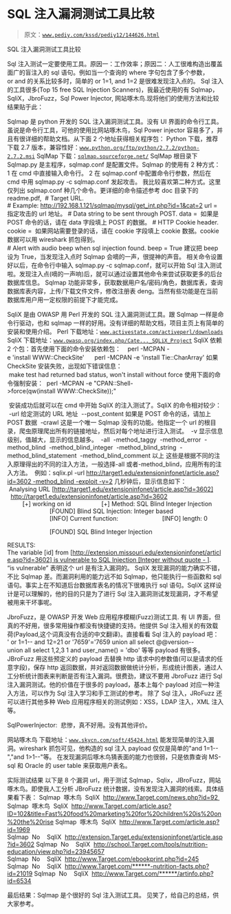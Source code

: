# SQL 注入漏洞测试工具比较

> 原文：[`www.pediy.com/kssd/pediy12/144626.html`](https://www.pediy.com/kssd/pediy12/144626.html)

SQL 注入漏洞测试工具比较

Sql 注入测试一定要使用工具。原因一：工作效率；原因二：人工很难构造出覆盖面广的盲注入的 sql 语句。例如当一个查询的 where 字句包含了多个参数，or and 的关系比较多时，简单的 or 1=1, and 1=2 是很难发现注入点的。
Sql 注入的工具很多(Top 15 free SQL Injection Scanners)，我最近使用的有 Sqlmap，SqliX，JbroFuzz，Sql Power Injector, 网站啄木鸟.现将他们的使用方法和比较结果贴于此：

Sqlmap 是 python 开发的 SQL 注入漏洞测试工具。没有 UI 界面的命令行工具。虽说是命令行工具，可他的使用比网站啄木鸟，Sql Power injector 容易多了，并且有很详细的帮助文档。从下面 2 个地址获得相关程序包：
Python 下载，推荐下载 2.7 版本，兼容性好：[`www.python.org/ftp/python/2.7.2/python-2.7.2.msi`](http://www.python.org/ftp/python/2.7.2/python-2.7.2.msi)
SqlMap 下载：[`sqlmap.sourceforge.net/`](http://sqlmap.sourceforge.net/)
SqlMap 根目录下 Sqlmap.py 是主程序，sqlmap.conf 是配置文件。Sqlmap 的使用有 2 种方式：
1 在 cmd 中直接输入命令行。
2 在 sqlmap.conf 中配置命令行参数，然后在 cmd 中用 sqlmap.py -c sqlmap.conf 发起攻击。
我比较喜欢第二种方式。这里仅列出 sqlmap.conf 种几个命令。更详细的命令描述参考 doc 目录下的 readme.pdf, 
# Target URL.
# Example: http://192.168.1.121/sqlmap/mysql/get_int.php?id=1&cat=2
url = 
指定攻击的 url 地址。
# Data string to be sent through POST.
data = 
如果是 POST 命令的话，请在 data 字段填上 POST 的数据。
# HTTP Cookie header.
cookie = 
如果网站需要登录的话，请在 cookie 字段填上 cookie 数据。cookie 数据可以用 wireshark 抓包得到。
# Alert with audio beep when sql injection found.
beep = True
建议把 beep 设为 True，当发现注入点时 Sqlmap 会嘀的一声，很提神的声音。
相关命令设置好以后，在命令行中输入 sqlmap.py -c sqlmap.conf，就可以开始 Sql 注入测试啦。发现注入点(嘀的一声响)后，就可以通过设置其他命令来尝试获取更多的后台数据库信息。
Sqlmap 功能非常多，获取数据用户名/密码/角色，数据库表，查询数据库表内容，上传/下载文件文件，修改注册表 deng。当然有些功能是在当前数据库用户用一定权限的前提下才能完成。

SqliX 是由 OWASP 用 Perl 开发的 SQL 注入漏洞测试工具。跟 Sqlmap 一样是命令行驱动，也和 sqlmap 一样的好用。没有详细的帮助文档，项目主页上有简单的安装和使用介绍。
Perl 下载地址：[`www.activestate.com/activeperl/downloads`](http://www.activestate.com/activeperl/downloads)
SqliX 下载地址：[`www.owasp.org/index.php/Cate..._SQLiX_Project`](https://www.owasp.org/index.php/Category:OWASP_SQLiX_Project)
SqliX 依赖 2 个包：首先使用下面的命令安装依赖包：
   perl -MCPAN -e 'install WWW::CheckSite'
     perl -MCPAN -e 'install Tie::CharArray'
如果 CheckSite 安装失败，出现如下错误信息：
 make test had returned bad status, won't install without force
使用下面的命令强制安装：
 perl -MCPAN -e "CPAN::Shell->force(qw(install WWW::CheckSite));"

 安装成功后就可以在 cmd 中开始 SqliX 的注入测试了。SqliX 的命令相对较少：
 -url 给定测试的 URL 地址
 --post_content 如果是 POST 命令的话，请加上 POST 数据
 -crawl 这是一个唯一 Sqlmap 没有的功能。他指定一个 url 的根目录，爬虫原理爬出所有的链接地址，然后对每个地址进行注入测试。
 -v 显示信息级别，值越大，显示的信息越多。
 -all
 -method_taggy
 -method_error
 -method_blind
 -method_blind_integer
 -method_blind_string
 -method_blind_statement
 -method_blind_comment
以上 这些是根据不同的注入原理得出的不同的注入方法，一般选择-all 或者-method_blind，应用所有的注入方法。
 例如：sqlix.pl -url http://target1.edu/extensioninfonet/article.asp?id=3602 -method_blind -exploit -v=2
几秒钟后，显示信息如下：
 Analysing URL [http://target1.edu/extensioninfonet/article.asp?id=3602]
  http://target1.edu/extensioninfonet/article.asp?id=3602
         [+] working on id
                 [+] Method: SQL Blind Integer Injection
                         [FOUND] Blind SQL Injection: Integer based
                         [INFO] Current function:
                         [INFO] length: 0

                         [FOUND] SQL Blind Integer Injection

RESULTS:
The variable [id] from [http://extension.missouri.edu/extensioninfonet/article.asp?id=3602] is vulnerable to SQL Injection [Integer without quote - ].
“is vulnerable” 表明这个 url 是有注入漏洞的。
SqliX 发现漏洞的能力确实不错，不比 Sqlmap 差。而漏洞利用的能力远不如 Sqlmap，他只能执行一些函数和 sql 语句。事实上在不知道后台数据库表名的情况下很难执行 sql 语句。SqliX 这样设计是可以理解的，他的目的只是为了进行 Sql 注入漏洞测试发现漏洞，才不希望被用来干坏事呢。

JbroFuzz，是 OWASP 开发 Web 应用程序模糊(Fuzz)测试工具. 有 UI 界面，但真的不好用，很多常用操作都没有快捷键的支持。他提供 Sql 注入相关的有效载荷(Payload,这个词真没有合适的中文翻译)。直接看看 Sql 注入的 payload 吧：
' or 1=1--
and 12=21
or '7659'='7659
union all select @@version--
union all select 1,2,3
1 and user_name() = 'dbo'
等等 payload 有很多。JBroFuzz 用这些预定义的 payload 去替换 http 请求中的参数值(可以是请求的任意字段)，保存 http 返回数据，并对返回数据做统计分析，形成统计图表，通过人工分析统计图表来判断是否有注入漏洞。很费劲，建议不要用 JbroFuzz 进行 Sql 注入漏洞测试。他的价值在于很多的 payload，基本上每个 payload 对应一种注入方法，可以作为 Sql 注入学习和手工测试的参考。
除了 Sql 注入，JRoFuzz 还可以进行其他多种 Web 应用程序相关的测试例如：XSS，LDAP 注入，XML 注入等。

SqlPowerInjector:
 悲惨，真不好用。没有其他评价。

网站啄木鸟
下载地址：[`www.skycn.com/soft/45424.html`](http://www.skycn.com/soft/45424.html)
能发现简单的注入漏洞。wireshark 抓包可见，他构造的 sql 注入 payload 仅仅是简单的"and 1=1--","and 1>1--"等。 在发现漏洞后啄木鸟猜表面的能力也很弱，只是依靠查询 MS-sql 和 Oracle 的 user table 来获取用户表名。

实际测试结果
以下是 8 个漏洞 url，用于测试 Sqlmap，Sqlix，JBroFuzz，网站啄木鸟。即使我人工分析 JBroFuzz 统计数据，没有发现注入漏洞的线索。具体结果看下表：
Sqlmap  啄木鸟  SqliX  http://www.Target.com/news.php?id=92 
Sqlmap  啄木鸟  SqliX  http://www.Target.com/article.asp?ID=102&title=Fast%20food%20marketing%20for%20children%20is%20on%20the%20rise
Sqlmap  啄木鸟  SqliX  http://www.Target.com/article.asp?id=1969
Sqlmap  No    SqliX  http://extension.Target.edu/extensioninfonet/article.asp?id=3602
Sqlmap  No    SqliX  http://school.Target.com/tools/nutrition-education/view.php?id=23945657
Sqlmap  No    SqliX  http://www.Target.com/ebookprint.php?id=245
Sqlmap  No    SqliX  http://www.Target.com/******-nutrition-facts.php?id=21019
Sqlmap  No    SqliX  http://www.Target.com/******/artinfo.php?id=6534

最后结果：Sqlmap 是个很好的 Sql 注入测试工具。
见笑了，给自己的总结，供大家参考。